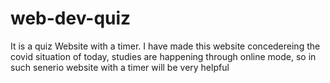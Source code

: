 # web-dev-quiz
<p>It is a quiz Website with a timer. I have made this website concedereing the covid situation of today, studies are happening through online mode, so in such senerio website with a timer will be very helpful

